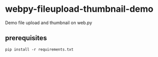# webpy-fileupload-thumbnail-demo

Demo file upload and thumbnail on web.py

## prerequisites

    pip install -r requirements.txt
